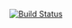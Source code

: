 [![Build Status](https://www.travis-ci.com/mvaradi/random-problems.svg?branch=main)](https://www.travis-ci.com/mvaradi/random-problems)
